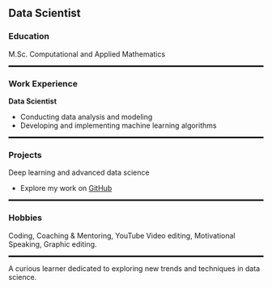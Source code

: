 ## Data Scientist

### Education
M.Sc. Computational and Applied Mathematics
<hr style="border: 1px solid #000;"/>

### Work Experience
**Data Scientist**  
- Conducting data analysis and modeling  
- Developing and implementing machine learning algorithms  
<hr style="border: 1px solid #000;"/>

### Projects
Deep learning and advanced data science  
- Explore my work on [GitHub](https://github.com/ShebaDarko/MACHINE-LEARNING-FOR-INTRUSION-DETECTION-)  
<hr style="border: 1px solid #000;"/>

### Hobbies
Coding, Coaching & Mentoring, YouTube Video editing, Motivational Speaking, Graphic editing.
<hr style="border: 1px solid #000;"/>

A curious learner dedicated to exploring new trends and techniques in data science.
